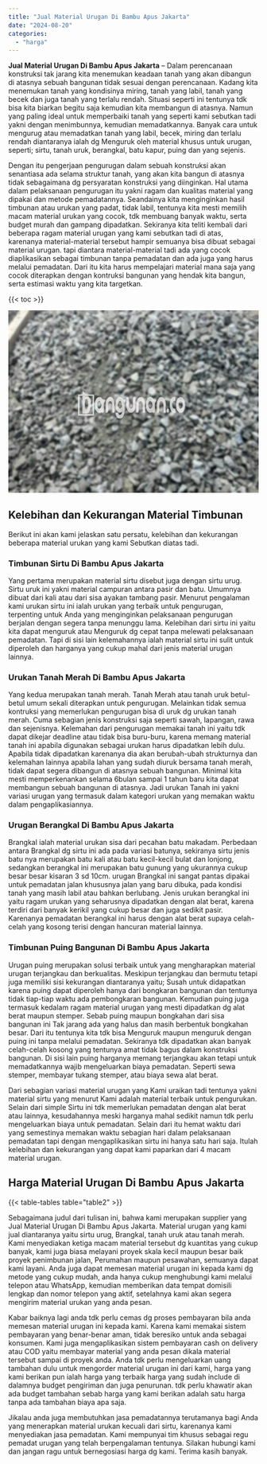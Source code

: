 ```yaml
---
title: "Jual Material Urugan Di Bambu Apus Jakarta"
date: "2024-08-20"
categories: 
  - "harga"
---
```


**Jual Material Urugan Di Bambu Apus Jakarta** – Dalam perencanaan konstruksi tak jarang kita menemukan keadaan tanah yang akan dibangun di atasnya sebuah bangunan tidak sesuai dengan perencanaan. Kadang kita menemukan tanah yang kondisinya miring, tanah yang labil, tanah yang becek dan juga tanah yang terlalu rendah. Situasi seperti ini tentunya tdk bisa kita biarkan begitu saja kemudian kita membangun di atasnya. Namun yang paling ideal untuk memperbaiki tanah yang seperti kami sebutkan tadi yakni dengan menimbunnya, kemudian memadatkannya. Banyak cara untuk mengurug atau memadatkan tanah yang labil, becek, miring dan terlalu rendah diantaranya ialah dg Menguruk oleh material khusus untuk urugan, seperti; sirtu, tanah uruk, berangkal, batu kapur, puing dan yang sejenis.

Dengan itu pengerjaan pengurugan dalam sebuah konstruksi akan senantiasa ada selama struktur tanah, yang akan kita bangun di atasnya tidak sebagaimana dg persyaratan konstruksi yang diinginkan. Hal utama dalam pelaksanaan pengurugan itu yakni ragam dan kualitas material yang dipakai dan metode pemadatannya. Seandainya kita menginginkan hasil timbunan atau urukan yang padat, tidak labil, tentunya kita mesti memilih macam material urukan yang cocok, tdk membuang banyak waktu, serta budget murah dan gampang dipadatkan. Sekiranya kita teliti kembali dari beberapa ragam material urugan yang kami sebutkan tadi di atas, karenanya material-material tersebut hampir semuanya bisa dibuat sebagai material urugan. tapi diantara material-material tadi ada yang cocok diaplikasikan sebagai timbunan tanpa pemadatan dan ada juga yang harus melalui pemadatan. Dari itu kita harus mempelajari material mana saja yang cocok diterapkan dengan kontruksi bangunan yang hendak kita bangun, serta estimasi waktu yang kita targetkan.

{{< toc >}}

![Jual Material Urugan Di Bambu Apus Jakarta](/images/jual-urugan-29.png)

## Kelebihan dan Kekurangan Material Timbunan

Berikut ini akan kami jelaskan satu persatu, kelebihan dan kekurangan beberapa material urukan yang kami Sebutkan diatas tadi.

### Timbunan Sirtu Di Bambu Apus Jakarta

Yang pertama merupakan material sirtu disebut juga dengan sirtu urug. Sirtu uruk ini yakni material campuran antara pasir dan batu. Umumnya dibuat dari kali atau dari sisa ayakan tambang pasir. Menurut pengalaman kami urukan sirtu ini ialah urukan yang terbaik untuk pengurugan, terpenting untuk Anda yang menginginkan pelaksanaan pengurugan berjalan dengan segera tanpa menunggu lama. Kelebihan dari sirtu ini yaitu kita dapat menguruk atau Menguruk dg cepat tanpa melewati pelaksanaan pemadatan. Tapi di sisi lain kelemahannya ialah material sirtu ini sulit untuk diperoleh dan harganya yang cukup mahal dari jenis material urugan lainnya.

### Urukan Tanah Merah Di Bambu Apus Jakarta

Yang kedua merupakan tanah merah. Tanah Merah atau tanah uruk betul-betul umum sekali diterapkan untuk pengurugan. Melainkan tidak semua kontruksi yang memerlukan pengurugan bisa di uruk dg urukan tanah merah. Cuma sebagian jenis konstruksi saja seperti sawah, lapangan, rawa dan sejenisnya. Kelemahan dari pengurugan memakai tanah ini yaitu tdk dapat dikejar deadline atau tidak bisa buru-buru, karena memang material tanah ini apabila digunakan sebagai urukan harus dipadatkan lebih dulu. Apabila tidak dipadatkan karenanya dia akan berubah-ubah strukturnya dan kelemahan lainnya apabila lahan yang sudah diuruk bersama tanah merah, tidak dapat segera dibangun di atasnya sebuah bangunan. Minimal kita mesti memperkenankan selama 6bulan sampai 1 tahun baru kita dapat membangun sebuah bangunan di atasnya. Jadi urukan Tanah ini yakni variasi urugan yang termasuk dalam kategori urukan yang memakan waktu dalam pengaplikasiannya.

### Urugan Berangkal Di Bambu Apus Jakarta

Brangkal ialah material urukan sisa dari pecahan batu makadam. Perbedaan antara Brangkal dg sirtu ini ada pada variasi batunya, sekiranya sirtu jenis batu nya merupakan batu kali atau batu kecil-kecil bulat dan lonjong, sedangkan berangkal ini merupakan batu gunung yang ukurannya cukup besar besar kisaran 3 sd 10cm. urugan Brangkal ini sangat pantas dipakai untuk pemadatan jalan khususnya jalan yang baru dibuka, pada kondisi tanah yang masih labil atau bahkan berlubang. Jenis urukan berangkal ini yaitu ragam urukan yang seharusnya dipadatkan dengan alat berat, karena terdiri dari banyak kerikil yang cukup besar dan juga sedikit pasir. Karenanya pemadatan berangkal ini harus dengan alat berat supaya celah-celah yang kosong terisi dengan hancuran material lainnya.

### Timbunan Puing Bangunan Di Bambu Apus Jakarta

Urugan puing merupakan solusi terbaik untuk yang mengharapkan material urugan terjangkau dan berkualitas. Meskipun terjangkau dan bermutu tetapi juga memiliki sisi kekurangan diantaranya yaitu; Susah untuk didapatkan karena puing dapat diperoleh hanya dari bongkaran bangunan dan tentunya tidak tiap-tiap waktu ada pembongkaran bangunan. Kemudian puing juga termasuk kedalam ragam material urugan yang mesti dipadatkan dg alat berat maupun stemper. Sebab puing maupun bongkahan dari sisa bangunan ini Tak jarang ada yang halus dan masih berbentuk bongkahan besar. Dari itu tentunya kita tdk bisa Menguruk maupun menguruk dengan puing ini tanpa melalui pemadatan. Sekiranya tdk dipadatkan akan banyak celah-celah kosong yang tentunya amat tidak bagus dalam konstruksi bangunan. Di sisi lain puing harganya memang terjangkau akan tetapi untuk memadatkannya wajib mengeluarkan biaya pemadatan. Seperti sewa stemper, membayar tukang stemper, atau biaya sewa alat berat.

Dari sebagian variasi material urugan yang Kami uraikan tadi tentunya yakni material sirtu yang menurut Kami adalah material terbaik untuk pengurukan. Selain dari simple Sirtu ini tdk memerlukan pemadatan dengan alat berat atau lainnya, kesudahannya meski harganya mahal sedikit namun tdk perlu mengeluarkan biaya untuk pemadatan. Selain dari itu hemat waktu dari yang semestinya memakan waktu sebagian hari dalam pelaksanaan pemadatan tapi dengan mengaplikasikan sirtu ini hanya satu hari saja. Itulah kelebihan dan kekurangan yang dapat kami paparkan dari 4 macam material urugan.

## Harga Material Urugan Di Bambu Apus Jakarta

{{< table-tables table="table2" >}}

Sebagaimana judul dari tulisan ini, bahwa kami merupakan supplier yang Jual Material Urugan Di Bambu Apus Jakarta. Material urugan yang kami jual diantaranya yaitu sirtu urug, Brangkal, tanah uruk atau tanah merah. Kami menyediakan ketiga macam material tersebut dg kuantitas yang cukup banyak, kami juga biasa melayani proyek skala kecil maupun besar baik proyek penimbunan jalan, Perumahan maupun pesawahan, semuanya dapat kami layani. Anda juga dapat memesan material urugan ini kepada kami dg metode yang cukup mudah, anda hanya cukup menghubungi kami melalui telepon atau WhatsApp, kemudian memberikan data tempat domisili lengkap dan nomor telepon yang aktif, setelahnya kami akan segera mengirim material urukan yang anda pesan.

Kabar baiknya lagi anda tdk perlu cemas dg proses pembayaran bila anda memesan material urugan ini kepada kami. Karena kami memakai sistem pembayaran yang benar-benar aman, tidak beresiko untuk anda sebagai konsumen. Kami juga mengaplikasikan sistem pembayaran cash on delivery atau COD yaitu membayar material yang anda pesan dikala material tersebut sampai di proyek anda. Anda tdk perlu mengeluarkan uang tambahan dulu untuk mengorder material urugan ini dari kami, harga yang kami berikan pun ialah harga yang terbaik harga yang sudah include di dalamnya budget pengiriman dan juga penurunan. tdk perlu khawatir akan ada budget tambahan sebab harga yang kami berikan adalah satu harga tanpa ada tambahan biaya apa saja.

Jikalau anda juga membutuhkan jasa pemadatannya terutamanya bagi Anda yang menerapkan material urukan kecuali dari sirtu, karenanya kami menyediakan jasa pemadatan. Kami mempunyai tim khusus sebagai regu pemadat urugan yang telah berpengalaman tentunya. Silakan hubungi kami dan jangan ragu untuk bernegosiasi harga dg kami. Terima kasih banyak.
